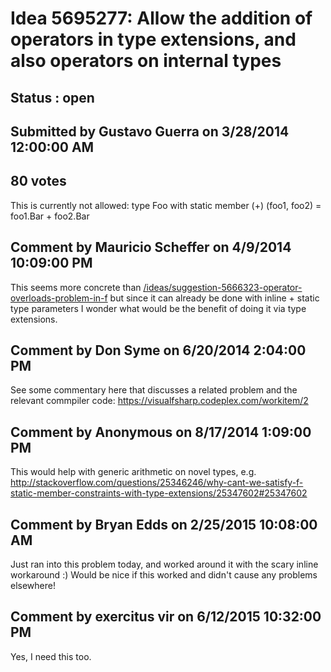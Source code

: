 # Idea 5695277: Allow the addition of operators in type extensions, and also operators on internal types #

## Status : open

## Submitted by Gustavo Guerra on 3/28/2014 12:00:00 AM

## 80 votes

This is currently not allowed:
type Foo with
static member (+) (foo1, foo2) = foo1.Bar + foo2.Bar


## Comment by Mauricio Scheffer on 4/9/2014 10:09:00 PM

This seems more concrete than [/ideas/suggestion-5666323-operator-overloads-problem-in-f](/ideas/suggestion-5666323-operator-overloads-problem-in-f.md) but since it can already be done with inline + static type parameters I wonder what would be the benefit of doing it via type extensions.

## Comment by Don Syme on 6/20/2014 2:04:00 PM

See some commentary here that discusses a related problem and the relevant commpiler code: https://visualfsharp.codeplex.com/workitem/2

## Comment by Anonymous on 8/17/2014 1:09:00 PM

This would help with generic arithmetic on novel types, e.g. http://stackoverflow.com/questions/25346246/why-cant-we-satisfy-f-static-member-constraints-with-type-extensions/25347602#25347602

## Comment by Bryan Edds on 2/25/2015 10:08:00 AM

Just ran into this problem today, and worked around it with the scary inline workaround :) Would be nice if this worked and didn't cause any problems elsewhere!

## Comment by exercitus vir on 6/12/2015 10:32:00 PM

Yes, I need this too.
